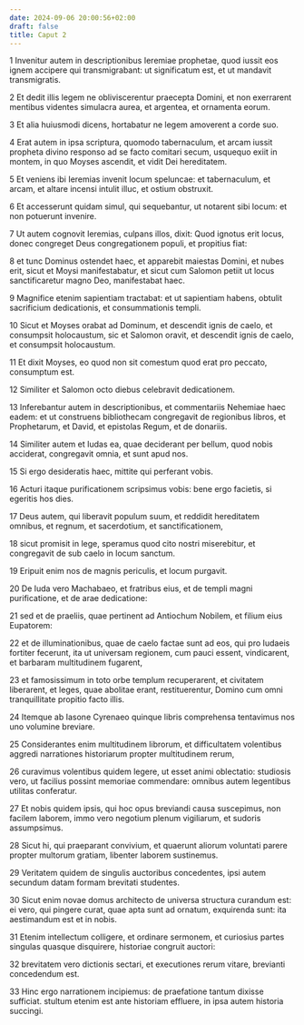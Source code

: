 ```yaml
---
date: 2024-09-06 20:00:56+02:00
draft: false
title: Caput 2
---
```





1 Invenitur autem in descriptionibus Ieremiae prophetae, quod iussit eos ignem accipere qui transmigrabant: ut significatum est, et ut mandavit transmigratis.

2 Et dedit illis legem ne obliviscerentur praecepta Domini, et non exerrarent mentibus videntes simulacra aurea, et argentea, et ornamenta eorum.

3 Et alia huiusmodi dicens, hortabatur ne legem amoverent a corde suo.

4 Erat autem in ipsa scriptura, quomodo tabernaculum, et arcam iussit propheta divino responso ad se facto comitari secum, usquequo exiit in montem, in quo Moyses ascendit, et vidit Dei hereditatem.

5 Et veniens ibi Ieremias invenit locum speluncae: et tabernaculum, et arcam, et altare incensi intulit illuc, et ostium obstruxit.

6 Et accesserunt quidam simul, qui sequebantur, ut notarent sibi locum: et non potuerunt invenire.

7 Ut autem cognovit Ieremias, culpans illos, dixit: Quod ignotus erit locus, donec congreget Deus congregationem populi, et propitius fiat:

8 et tunc Dominus ostendet haec, et apparebit maiestas Domini, et nubes erit, sicut et Moysi manifestabatur, et sicut cum Salomon petiit ut locus sanctificaretur magno Deo, manifestabat haec.

9 Magnifice etenim sapientiam tractabat: et ut sapientiam habens, obtulit sacrificium dedicationis, et consummationis templi.

10 Sicut et Moyses orabat ad Dominum, et descendit ignis de caelo, et consumpsit holocaustum, sic et Salomon oravit, et descendit ignis de caelo, et consumpsit holocaustum.

11 Et dixit Moyses, eo quod non sit comestum quod erat pro peccato, consumptum est.

12 Similiter et Salomon octo diebus celebravit dedicationem.

13 Inferebantur autem in descriptionibus, et commentariis Nehemiae haec eadem: et ut construens bibliothecam congregavit de regionibus libros, et Prophetarum, et David, et epistolas Regum, et de donariis.

14 Similiter autem et Iudas ea, quae deciderant per bellum, quod nobis acciderat, congregavit omnia, et sunt apud nos.

15 Si ergo desideratis haec, mittite qui perferant vobis.

16 Acturi itaque purificationem scripsimus vobis: bene ergo facietis, si egeritis hos dies.

17 Deus autem, qui liberavit populum suum, et reddidit hereditatem omnibus, et regnum, et sacerdotium, et sanctificationem,

18 sicut promisit in lege, speramus quod cito nostri miserebitur, et congregavit de sub caelo in locum sanctum.

19 Eripuit enim nos de magnis periculis, et locum purgavit.

20 De Iuda vero Machabaeo, et fratribus eius, et de templi magni purificatione, et de arae dedicatione:

21 sed et de praeliis, quae pertinent ad Antiochum Nobilem, et filium eius Eupatorem:

22 et de illuminationibus, quae de caelo factae sunt ad eos, qui pro Iudaeis fortiter fecerunt, ita ut universam regionem, cum pauci essent, vindicarent, et barbaram multitudinem fugarent,

23 et famosissimum in toto orbe templum recuperarent, et civitatem liberarent, et leges, quae abolitae erant, restituerentur, Domino cum omni tranquillitate propitio facto illis.

24 Itemque ab Iasone Cyrenaeo quinque libris comprehensa tentavimus nos uno volumine breviare.

25 Considerantes enim multitudinem librorum, et difficultatem volentibus aggredi narrationes historiarum propter multitudinem rerum,

26 curavimus volentibus quidem legere, ut esset animi oblectatio: studiosis vero, ut facilius possint memoriae commendare: omnibus autem legentibus utilitas conferatur.

27 Et nobis quidem ipsis, qui hoc opus breviandi causa suscepimus, non facilem laborem, immo vero negotium plenum vigiliarum, et sudoris assumpsimus.

28 Sicut hi, qui praeparant convivium, et quaerunt aliorum voluntati parere propter multorum gratiam, libenter laborem sustinemus.

29 Veritatem quidem de singulis auctoribus concedentes, ipsi autem secundum datam formam brevitati studentes.

30 Sicut enim novae domus architecto de universa structura curandum est: ei vero, qui pingere curat, quae apta sunt ad ornatum, exquirenda sunt: ita aestimandum est et in nobis.

31 Etenim intellectum colligere, et ordinare sermonem, et curiosius partes singulas quasque disquirere, historiae congruit auctori:

32 brevitatem vero dictionis sectari, et executiones rerum vitare, brevianti concedendum est.

33 Hinc ergo narrationem incipiemus: de praefatione tantum dixisse sufficiat. stultum etenim est ante historiam effluere, in ipsa autem historia succingi.

